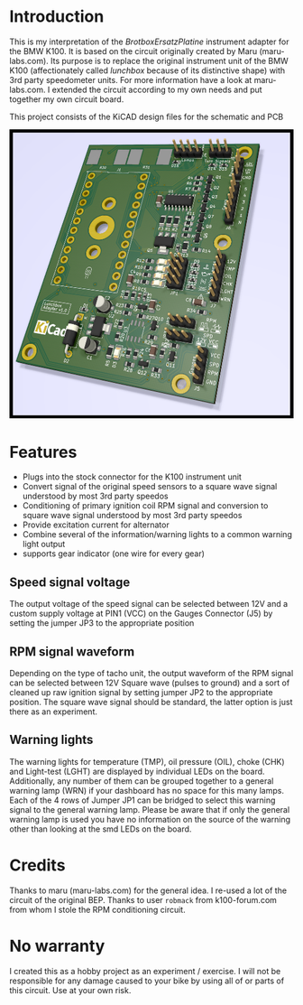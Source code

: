 # Introduction

This is my interpretation of the *BrotboxErsatzPlatine* instrument adapter for the BMW K100. It is based on the circuit originally created by Maru (maru-labs.com).
Its purpose is to replace the original instrument unit of the BMW K100 (affectionately called *lunchbox* because of its distinctive shape) with 3rd party speedometer units. For more information have a look at maru-labs.com.
I extended the circuit according to my own needs and put together my own circuit board.

This project consists of the KiCAD design files for the schematic and PCB

<img src="output/pcb_render.png" width="600" />


# Features

* Plugs into the stock connector for the K100 instrument unit
* Convert signal of the original speed sensors to a square wave signal understood by most 3rd party speedos
* Conditioning of primary ignition coil RPM signal and conversion to square wave signal understood by most 3rd party speedos
* Provide excitation current for alternator
* Combine several of the information/warning lights to a common warning light output
* supports gear indicator (one wire for every gear)

## Speed signal voltage

The output voltage of the speed signal can be selected between 12V and a custom supply voltage at PIN1 (VCC) on the Gauges Connector (J5) by setting the jumper JP3 to the appropriate position

## RPM signal waveform

Depending on the type of tacho unit, the output waveform of the RPM signal can be selected between 12V Square wave (pulses to ground) and a sort of cleaned up raw ignition signal by setting jumper JP2 to the appropriate position. The square wave signal should be standard, the latter option is just there as an experiment.

## Warning lights

The warning lights for temperature (TMP), oil pressure (OIL), choke (CHK) and Light-test (LGHT) are displayed by individual LEDs on the board. Additionally, any number of them can be grouped together to a general warning lamp (WRN) if your dashboard has no space for this many lamps. Each of the 4 rows of Jumper JP1 can be bridged to select this warning signal to the general warning lamp. Please be aware that if only the general warning lamp is used you have no information on the source of the warning other than looking at the smd LEDs on the board.

# Credits

Thanks to maru (maru-labs.com) for the general idea. I re-used a lot of the circuit of the original BEP.
Thanks to user `robmack` from k100-forum.com from whom I stole the RPM conditioning circuit.

# No warranty

I created this as a hobby project as an experiment / exercise. I will not be responsible for any damage caused to your bike by using all of or parts of this circuit. Use at your own risk.

